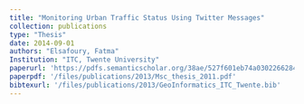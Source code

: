 ```yaml
---
title: "Monitoring Urban Traffic Status Using Twitter Messages"
collection: publications
type: "Thesis"
date: 2014-09-01
authors: "Elsafoury, Fatma"
Institution: "ITC, Twente University"
paperurl: 'https://pdfs.semanticscholar.org/38ae/527f601eb74a0302266284efdda7e4582c41.pdf'
paperpdf: '/files/publications/2013/Msc_thesis_2011.pdf'
bibtexurl: '/files/publications/2013/GeoInformatics_ITC_Twente.bib'
---
```

